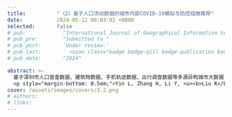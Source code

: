```yaml
---
title:          "（2）基于人口流动数据的城市内部COVID-19模拟与防控措施推荐"
date:           2024-05-12 00:03:02 +0800
selected:       false
# pub:            "International Journal of Geographical Information Science (IJGIS)"
# pub_pre:        "Submitted to "
# pub_post:       'Under review.'
# pub_last:       ' <span class="badge badge-pill badge-publication badge-success">Spotlight</span>'
# pub_date:       "2024"

abstract: >-
  基于深圳市人口普查数据、建筑物数据、手机轨迹数据、出行调查数据等多源异构城市大数据，构建了基于空间显式智能体的COVID-19时空扩散模型，较好地模拟了深圳市疫情时空发展状态，并模拟了戴口罩、居家隔离、密切接触者追踪等非药物干预措施的效果，评估了不同防控措施组合及实施力度下深圳市暴发二次疫情的概率，为高密度人口的超大型城市防控提供了重要参考。
  <p style="margin-bottom: 0.5em;">Yin L, Zhang H, Li Y, <u><b>Liu K</b></u>, et al. A data driven agent-based model that recommends non-pharmaceutical interventions to suppress Coronavirus disease 2019 resurgence in megacities[J]. Journal of the Royal Society Interface, 2021, 18(181): 20210112.（中科院二区SCI）<a href='https://doi.org/10.1098/rsif.2021.0112' target='_blank'>[paper]</a></p>
cover: /assets/images/covers/3.2.png
# authors:
# links:
---
```

